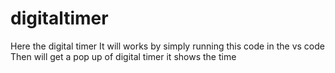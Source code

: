 # digitaltimer
Here the digital timer
It will works by simply running this code in the vs code
Then will get a pop up of digital timer 
it shows the time 
